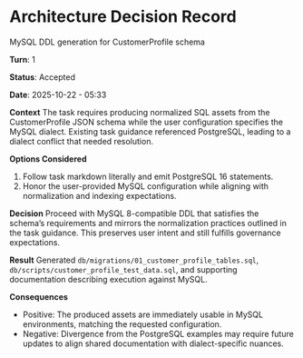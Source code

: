 # Architecture Decision Record

MySQL DDL generation for CustomerProfile schema

**Turn**: 1

**Status**: Accepted

**Date**: 2025-10-22 - 05:33

**Context**
The task requires producing normalized SQL assets from the CustomerProfile JSON schema while the user configuration specifies the MySQL dialect. Existing task guidance referenced PostgreSQL, leading to a dialect conflict that needed resolution.

**Options Considered**
1. Follow task markdown literally and emit PostgreSQL 16 statements.
2. Honor the user-provided MySQL configuration while aligning with normalization and indexing expectations.

**Decision**
Proceed with MySQL 8-compatible DDL that satisfies the schema’s requirements and mirrors the normalization practices outlined in the task guidance. This preserves user intent and still fulfills governance expectations.

**Result**
Generated `db/migrations/01_customer_profile_tables.sql`, `db/scripts/customer_profile_test_data.sql`, and supporting documentation describing execution against MySQL.

**Consequences**
- Positive: The produced assets are immediately usable in MySQL environments, matching the requested configuration.
- Negative: Divergence from the PostgreSQL examples may require future updates to align shared documentation with dialect-specific nuances.
